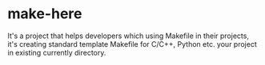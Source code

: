 # make-here
It's a project that helps developers which using Makefile in their projects, it's creating standard template Makefile for C/C++, Python etc. your project in existing currently directory.
